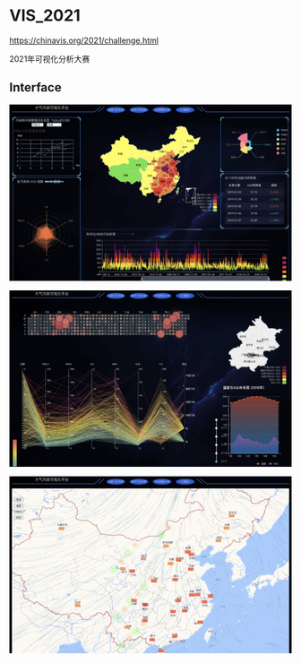 # VIS_2021

https://chinavis.org/2021/challenge.html

2021年可视化分析大赛

## Interface

![](./assets/main.png)

![](./assets/main2.png)

![](./assets/main3.png)
